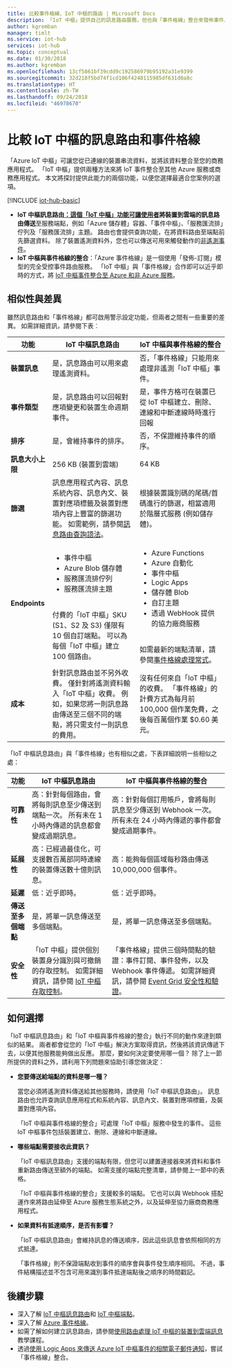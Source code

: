 ```yaml
---
title: 比較事件格線、IoT 中樞的路由 | Microsoft Docs
description: 「IoT 中樞」提供自己的訊息路由服務，但也與「事件格線」整合來發佈事件。 比較兩個功能。
author: kgremban
manager: timlt
ms.service: iot-hub
services: iot-hub
ms.topic: conceptual
ms.date: 01/30/2018
ms.author: kgremban
ms.openlocfilehash: 13cf5861bf39cdd9c192586979b95192a31e9399
ms.sourcegitcommit: 32d218f5bd74f1cd106f4248115985df631d0a8c
ms.translationtype: HT
ms.contentlocale: zh-TW
ms.lasthandoff: 09/24/2018
ms.locfileid: "46978670"
---
```

# <a name="compare-message-routing-and-event-grid-for-iot-hub"></a>比較 IoT 中樞的訊息路由和事件格線

「Azure IoT 中樞」可讓您從已連線的裝置串流資料，並將該資料整合至您的商務應用程式。 「IoT 中樞」提供兩種方法來將 IoT 事件整合至其他 Azure 服務或商務應用程式。 本文將探討提供此能力的兩個功能，以便您選擇最適合您案例的選項。

[!INCLUDE [iot-hub-basic](../../includes/iot-hub-basic-partial.md)]

* **IoT 中樞訊息路由[：這個「IoT 中樞」功能可讓使用者](iot-hub-devguide-messages-d2c.md)將裝置到雲端的訊息路由傳送**至服務端點，例如「Azure 儲存體」容器、「事件中樞」、「服務匯流排」佇列及「服務匯流排」主題。 路由也會提供查詢功能，在將資料路由至端點前先篩選資料。 除了裝置遙測資料外，您也可以傳送可用來觸發動作的[非遙測事件](iot-hub-devguide-messages-d2c.md#non-telemetry-events)。 
* **IoT 中樞與事件格線的整合**：「Azure 事件格線」是一個使用「發佈-訂閱」模型的完全受控事件路由服務。 「IoT 中樞」與「事件格線」合作即可以近乎即時的方式，將 [IoT 中樞事件整合至 Azure 和非 Azure 服務](iot-hub-event-grid.md)。 

## <a name="similarities-and-differences"></a>相似性與差異

雖然訊息路由和「事件格線」都可啟用警示設定功能，但兩者之間有一些重要的差異。 如需詳細資訊，請參閱下表︰

| 功能 | IoT 中樞訊息路由 | IoT 中樞與事件格線的整合 |
| ------- | --------------- | ---------- |
| **裝置訊息** | 是，訊息路由可以用來處理遙測資料。 | 否，「事件格線」只能用來處理非遙測「IoT 中樞」事件。 |
| **事件類型** | 是，訊息路由可以回報對應項變更和裝置生命週期事件。 | 是，事件方格可在裝置已從 IoT 中樞建立、刪除、連線和中斷連線時時進行回報 |
| **排序** | 是，會維持事件的排序。  | 否，不保證維持事件的順序。 | 
| **訊息大小上限** | 256 KB (裝置到雲端) | 64 KB |
| **篩選** | 訊息應用程式內容、訊息系統內容、訊息內文、裝置對應項標籤及裝置對應項內容上豐富的篩選功能。 如需範例，請參閱[訊息路由查詢語法](iot-hub-devguide-routing-query-syntax.md)。 | 根據裝置識別碼的尾碼/首碼進行的篩選，相當適用於階層式服務 (例如儲存體)。 |
| **Endpoints** | <ul><li>事件中樞</li> <li>Azure Blob 儲存體</li> <li>服務匯流排佇列</li> <li>服務匯流排主題</li></ul><br>付費的「IoT 中樞」SKU (S1、S2 及 S3) 僅限有 10 個自訂端點。 可以為每個「IoT 中樞」建立 100 個路由。 | <ul><li>Azure Functions</li> <li>Azure 自動化</li> <li>事件中樞</li> <li>Logic Apps</li> <li>儲存體 Blob</li> <li>自訂主題</li> <li>透過 WebHook 提供的協力廠商服務</li></ul><br>如需最新的端點清單，請參閱[事件格線處理常式](../event-grid/overview.md#event-handlers)。 |
| **成本** | 針對訊息路由並不另外收費。 僅針對將遙測資料輸入「IoT 中樞」收費。 例如，如果您將一則訊息路由傳送至三個不同的端點，將只需支付一則訊息的費用。 | 沒有任何來自「IoT 中樞」的收費。 「事件格線」的計費方式為每月前 100,000 個作業免費，之後每百萬個作業 $0.60 美元。 |

「IoT 中樞訊息路由」與「事件格線」也有相似之處，下表詳細說明一些相似之處：

| 功能 | IoT 中樞訊息路由 | IoT 中樞與事件格線的整合 |
| ------- | --------------- | ---------- |
| **可靠性** | 高：針對每個路由，會將每則訊息至少傳送到端點一次。 所有未在 1 小時內傳遞的訊息都會變成過期訊息。 | 高：針對每個訂用帳戶，會將每則訊息至少傳送到 Webhook 一次。 所有未在 24 小時內傳遞的事件都會變成過期事件。 | 
| **延展性** | 高：已經過最佳化，可支援數百萬部同時連線的裝置傳送數十億則訊息。 | 高：能夠每個區域每秒路由傳送 10,000,000 個事件。 |
| **延遲** | 低：近乎即時。 | 低：近乎即時。 |
| **傳送至多個端點** | 是，將單一訊息傳送至多個端點。 | 是，將單一訊息傳送至多個端點。  | 
| **安全性** | 「IoT 中樞」提供個別裝置身分識別與可撤銷的存取控制。 如需詳細資訊，請參閱 [IoT 中樞存取控制](iot-hub-devguide-security.md)。 | 「事件格線」提供三個時間點的驗證：事件訂閱、事件發佈，以及 Webhook 事件傳遞。 如需詳細資訊，請參閱 [Event Grid 安全性和驗證](../event-grid/security-authentication.md)。 |

## <a name="how-to-choose"></a>如何選擇

「IoT 中樞訊息路由」和「IoT 中樞與事件格線的整合」執行不同的動作來達到類似的結果。 兩者都會從您的「IoT 中樞」解決方案取得資訊，然後將該資訊傳遞下去，以便其他服務能夠做出反應。 那麼，要如何決定要使用哪一個？ 除了上一節所提供的資料之外，請利用下列問題來協助引導您做決定： 

* **您要傳送給端點的資料是哪一種？**

   當您必須將遙測資料傳送給其他服務時，請使用「IoT 中樞訊息路由」。 訊息路由也允許查詢訊息應用程式和系統內容、訊息內文、裝置對應項標籤，及裝置對應項內容。

   「IoT 中樞與事件格線的整合」可處理「IoT 中樞」服務中發生的事件。 這些 IoT 中樞事件包括裝置建立、刪除、連線和中斷連線。 

* **哪些端點需要接收此資訊？**

   「IoT 中樞訊息路由」支援的端點有限，但您可以建置連接器來將資料和事件重新路由傳送至額外的端點。 如需支援的端點完整清單，請參閱上一節中的表格。 

   「IoT 中樞與事件格線的整合」支援較多的端點。 它也可以與 Webhook 搭配運作來將路由延伸至 Azure 服務生態系統之外，以及延伸至協力廠商商務應用程式。 

* **如果資料有抵達順序，是否有影響？**

   「IoT 中樞訊息路由」會維持訊息的傳送順序，因此這些訊息會依照相同的方式抵達。

   「事件格線」則不保證端點收到事件的順序會與事件發生順序相同。 不過，事件結構描述並不包含可用來識別事件抵達端點後之順序的時間戳記。 

## <a name="next-steps"></a>後續步驟

* 深入了解 [IoT 中樞訊息路由](iot-hub-devguide-messages-d2c.md)和 [IoT 中樞端點](iot-hub-devguide-endpoints.md)。
* 深入了解 [Azure 事件格線](../event-grid/overview.md)。
* 如需了解如何建立訊息路由，請參閱[使用路由處理 IoT 中樞的裝置到雲端訊息](../iot-hub/tutorial-routing.md)教學課程。
* 透過[使用 Logic Apps 來傳送 Azure IoT 中樞事件的相關電子郵件通知](../event-grid/publish-iot-hub-events-to-logic-apps.md)，嘗試「事件格線」整合。